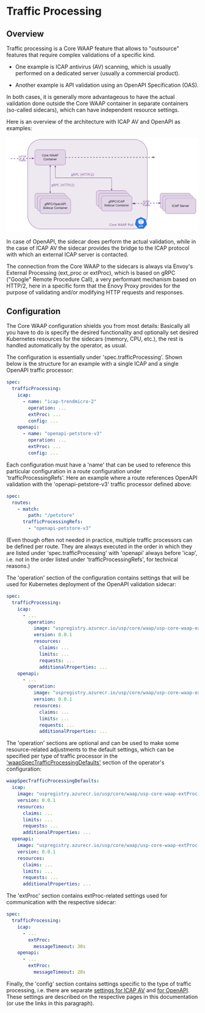 # Traffic Processing

## Overview

Traffic processing is a Core WAAP feature that allows to "outsource" features that require complex validations of a specific kind.

* One example is ICAP antivirus (AV) scanning, which is usually performed on a dedicated server (usually a commercial product).

* Another example is API validation using an OpenAPI Specification (OAS).

In both cases, it is generally more advantageous to have the actual validation done outside the Core WAAP container in separate containers (so-called sidecars), which can have independent resource settings.

Here is an overview of the architecture with ICAP AV and OpenAPI as examples:

![Traffic Processing Components](assets/images/traffic-processing-components.png)

In case of OpenAPI, the sidecar does perform the actual validation, while in the case of ICAP AV the sidecar provides the bridge to the ICAP protocol with which an external ICAP server is contacted.

The connection from the Core WAAP to the sidecars is always via Envoy's External Processing (ext_proc or extProc), which is based on gRPC ("Google" Remote Procedure Call), a very performant mechanism based on HTTP/2, here in a specific form that the Enovy Proxy provides for the purpose of validating and/or modifying HTTP requests and responses.

## Configuration

The Core WAAP configuration shields you from most details: Basically all you have to do is specify the desired functionality and optionally set desired Kubernetes resources for the sidecars (memory, CPU, etc.), the rest is handled automatically by the operator, as usual.

The configuration is essentially under 'spec.trafficProcessing'. Shown below is the structure for an example with a single ICAP and a single OpenAPI traffic processor:

```yaml
spec:
  trafficProcessing:
    icap:
      - name: "icap-trendmicro-2"
        operation: ...
        extProc: ...
        config: ...
    openapi:
      - name: "openapi-petstore-v3" 
        operation: ...
        extProc: ...
        config: ...
```

Each configuration must have a 'name' that can be used to reference this particular configuration in a route configuration under 'trafficProcessingRefs'. Here an example where a route references OpenAPI validation with the 'openapi-petstore-v3' traffic processor defined above:

```yaml
spec:
  routes:
    - match:
        path: "/petstore" 
      trafficProcessingRefs:
        - "openapi-petstore-v3"
```

(Even though often not needed in practice, multiple traffic processors can be defined per route. They are always executed in the order in which they are listed under 'spec.trafficProcessing' with 'openapi' always before 'icap', i.e. not in the order listed under 'trafficProcessingRefs', for technical reasons.)

The 'operation' section of the configuration contains settings that will be used for Kubernetes deployment of the OpenAPI validation sidecar:

```yaml
spec:
  trafficProcessing:
    icap:
      - ...
        operation:
          image: "uspregistry.azurecr.io/usp/core/waap/usp-core-waap-extProc-icap"
          version: 0.0.1
          resources:
            claims: ...
            limits: ...
            requests: ...
            additionalProperties: ...
    openapi:
      - ...
        operation:
          image: "uspregistry.azurecr.io/usp/core/waap/usp-core-waap-extProc-openapi"
          version: 0.0.1
          resources:
            claims: ...
            limits: ...
            requests: ...
            additionalProperties: ...
```

The 'operation' sections are optional and can be used to make some resource-related adjustments to the default settings, which can be specified per type of traffic processor in the ['waapSpecTrafficProcessingDefaults'](helm-values.md) section of the operator's configuration:

```yaml
waapSpecTrafficProcessingDefaults:
  icap:
    image: "uspregistry.azurecr.io/usp/core/waap/usp-core-waap-extProc-icap"
    version: 0.0.1
    resources:
      claims: ...
      limits: ...
      requests: ...
      additionalProperties: ...
  openapi:
    image: "uspregistry.azurecr.io/usp/core/waap/usp-core-waap-extProc-openapi"
    version: 0.0.1
    resources:
      claims: ...
      limits: ...
      requests: ...
      additionalProperties: ...
```

The 'extProc' section contains extProc-related settings used for communication with the respective sidecar:

```yaml
spec:
  trafficProcessing:
    icap:
      - ...
        extProc:
          messageTimeout: 30s
    openapi:
      - ...
        extProc:
          messageTimeout: 20s
```

Finally, the 'config' section contains settings specific to the type of traffic processing, i.e. there are separate [settings for ICAP AV](icap-antivirus-scanning.md) and [for OpenAPI](openapi-validation.md). These settings are described on the respective pages in this documentation (or use the links in this paragraph).
